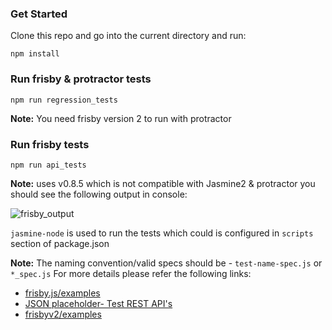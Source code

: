 ### Get Started
Clone this repo and go into the current directory and run:

```
npm install
```
### Run frisby & protractor tests

```
npm run regression_tests
```
**Note:** You need frisby version 2 to run with protractor
### Run frisby tests
```
npm run api_tests
```
**Note:** uses v0.8.5 which is not compatible with Jasmine2 & protractor
you should see the following output in console:

![frisby_output](https://cloud.githubusercontent.com/assets/15998104/21527460/84680b6a-cd51-11e6-9814-d78613cbe03b.PNG)

`jasmine-node` is used to run the tests which could is configured in `scripts` section of package.json

**Note:** The naming convention/valid specs should be - `test-name-spec.js` or `*_spec.js`
For more details please refer the following links:
* [frisby.js/examples](https://github.com/vlucas/frisby/tree/master/examples)
* [JSON placeholder- Test REST API's](https://jsonplaceholder.typicode.com/)
* [frisbyv2/examples](https://github.com/vlucas/frisby/issues/316)
